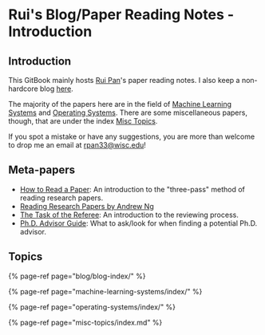 # Rui's Blog/Paper Reading Notes - Introduction

## Introduction

This GitBook mainly hosts [Rui Pan](https://ruipan.xyz)'s paper reading notes. I also keep a non-hardcore blog [here](blog/blog-index/).

The majority of the papers here are in the field of [Machine Learning Systems](machine-learning-systems/index/) and [Operating Systems](operating-systems/index/). There are some miscellaneous papers, though, that are under the index [Misc Topics](misc-topics/index.md).

If you spot a mistake or have any suggestions, you are more than welcome to drop me an email at rpan33@wisc.edu!

## Meta-papers

* [How to Read a Paper](http://pages.cs.wisc.edu/~akella/CS740/S12/740-Papers/paper-reading-keshav.pdf): An introduction to the "three-pass" method of reading research papers.
* [Reading Research Papers by Andrew Ng](https://www.youtube.com/watch?v=733m6qBH-jI&ab_channel=stanfordonline)
* [The Task of the Referee](https://www.cs.utexas.edu/users/mckinley/notes/reviewing-smith.pdf): An introduction to the reviewing process.
* [Ph.D. Advisor Guide](https://weihao97.github.io/files/Get-Advisor.pdf): What to ask/look for when finding a potential Ph.D. advisor.

## Topics

{% page-ref page="blog/blog-index/" %}

{% page-ref page="machine-learning-systems/index/" %}

{% page-ref page="operating-systems/index/" %}

{% page-ref page="misc-topics/index.md" %}

